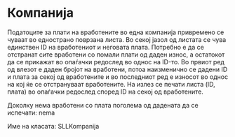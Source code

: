 # Компанија

Податоците за плати на вработените во една компанија привремено се чуваат во еднострано поврзана листа. Во секој јазол
од листата се чува единствен ID на вработениот и неговата плата. Потребно е да се отстранат сите вработени со помали
плати од даден износ, а остатокот да се прикажат во опаѓачки редослед во однос на ID-то. Во првиот ред од влезот е даден
бројот на вработени, потоа наизменично се дадени ID и плата за секој од вработените и во последниот ред е износот во
однос на кој ќе се отстрануваат вработените. На излез се печати листа (ID, плата) во опаѓачки редослед според ID на
секој од вработените.

Доколку нема вработени со плата поголема од дадената да се испечати: nema

Име на класата: SLLKompanija